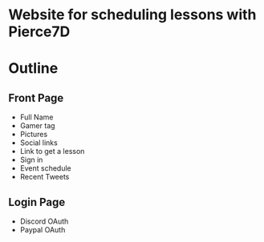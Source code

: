 # Website for scheduling lessons with Pierce7D


# Outline
## Front Page
* Full Name
* Gamer tag
* Pictures
* Social links
* Link to get a lesson
* Sign in
* Event schedule
* Recent Tweets

## Login Page
* Discord OAuth
* Paypal OAuth
